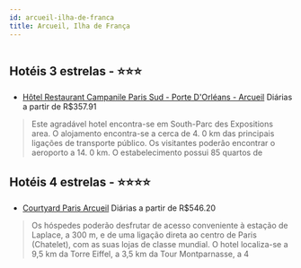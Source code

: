 ```yaml
---
id: arcueil-ilha-de-franca
title: Arcueil, Ilha de França
---
```


<center><img src="http://photos.hotelbeds.com/giata/19/199287/199287a_hb_a_001.jpg" alt="" /></center>


## Hotéis 3 estrelas - ⭐️⭐️⭐️

-    [Hôtel Restaurant Campanile Paris Sud - Porte D'Orléans - Arcueil](https://www.hurb.com/hoteis/arcueil/hotel-restaurant-campanile-paris-sud-porte-d-orleans-arcueil-JNP-JP518686?cmp=18055) Diárias a partir de R$357.91
   > Este agradável hotel encontra-se em South-Parc des Expositions area. O alojamento encontra-se a cerca de 4. 0 km das principais ligações de transporte público. Os visitantes poderão encontrar o aeroporto a 14. 0 km. O estabelecimento possui 85 quartos de 

## Hotéis 4 estrelas - ⭐️⭐️⭐️⭐️

-    [Courtyard Paris Arcueil](https://www.hurb.com/hoteis/arcueil/courtyard-paris-arcueil-JNP-JP043517?cmp=18055) Diárias a partir de R$546.20
   > Os hóspedes poderão desfrutar de acesso conveniente à estação de Laplace, a 300 m, e de uma ligação direta ao centro de Paris (Chatelet), com as suas lojas de classe mundial. O hotel localiza-se a 9,5 km da Torre Eiffel, a 3,5 km da Tour Montparnasse, a 4
